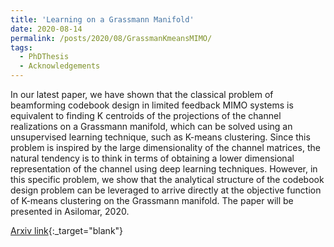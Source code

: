 ```yaml
---
title: 'Learning on a Grassmann Manifold'
date: 2020-08-14
permalink: /posts/2020/08/GrassmanKmeansMIMO/
tags:
  - PhDThesis
  - Acknowledgements
---
```



In our latest paper, we have shown that the classical problem of beamforming codebook design in limited feedback MIMO systems is equivalent to finding K centroids of the projections of the channel realizations on a Grassmann manifold, which can be solved using an unsupervised learning technique, such as K-means clustering. Since this problem is inspired by the large dimensionality of the channel matrices, the natural tendency is to think in terms of obtaining a lower dimensional representation of the channel using deep learning techniques. However, in this specific problem, we show that the analytical structure of the codebook design problem 
can be leveraged to arrive directly at the objective function of K-means clustering on the Grassmann manifold. The paper will be presented in Asilomar, 2020.

[Arxiv link](https://arxiv.org/pdf/2005.08413.pdf){:_target="blank"}
